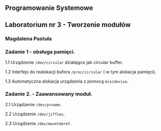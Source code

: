 ## Programowanie Systemowe
## Laboratorium nr 3 - Tworzenie modułów
### Magdalena Pastuła

### Zadanie 1 - obsługa pamięci.

1.1 Urządzenie `/dev/circular` działające jak circular buffer.

1.2 Interfejs do realokacji bufora `/proc/circular` ( w tym alokacja pamięci).

1.3 Automatyczna alokacja urządzenia z pomocą `miscdevice`.

### Zadanie 2. - Zaawansowany moduł.

2.1 Urządzenie `/dev/prname`.

2.2 Urządzenie `/dev/jiffies`.

2.3 Urządzenie `/dev/mountderef`.